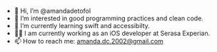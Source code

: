 - 👋 Hi, I’m @amandadetofol
- 👀 I’m interested in good programming practices and clean code. 
- 🌱 I’m currently learning swift and accessibilty.
- 👨‍💼 I am currently working as an iOS developer at Serasa Experian.
- 📫 How to reach me: amanda.dc.2002@gmail.com

<!---
amandadetofol/amandadetofol is a ✨ special ✨ repository because its `README.md` (this file) appears on your GitHub profile.
You can click the Preview link to take a look at your changes.
--->
